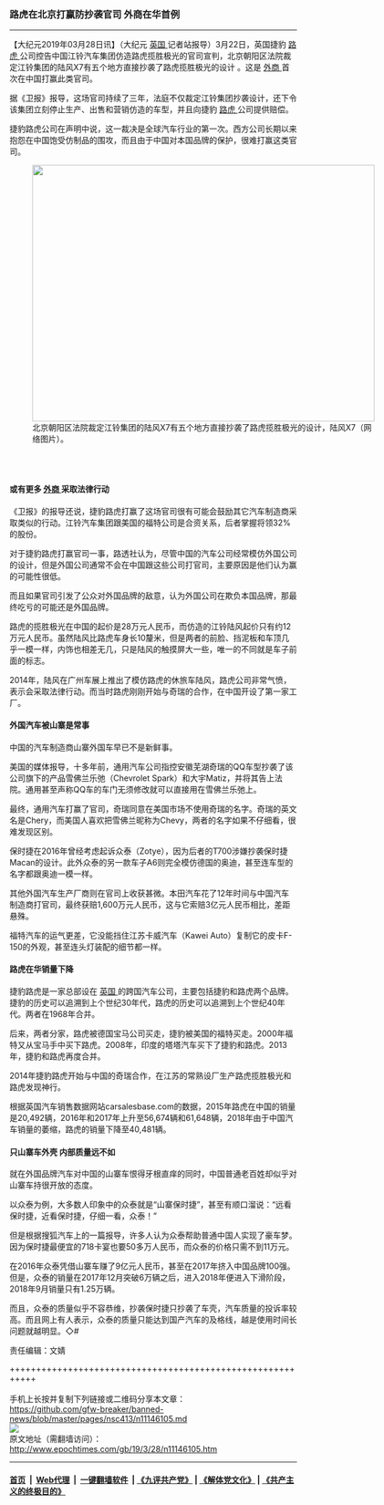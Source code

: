### 路虎在北京打赢防抄袭官司 外商在华首例
------------------------

<p>
 【大纪元2019年03月28日讯】（大纪元
 <a href="http://www.epochtimes.com/gb/tag/%E8%8B%B1%E5%9B%BD.html">
  英国
 </a>
 记者站报导）3月22日，英国捷豹
 <a href="http://www.epochtimes.com/gb/tag/%E8%B7%AF%E8%99%8E.html">
  路虎
 </a>
 公司控告中国江铃汽车集团仿造路虎揽胜极光的官司宣判，北京朝阳区法院裁定江铃集团的陆风X7有五个地方直接抄袭了路虎揽胜极光的设计 。这是
 <a href="http://www.epochtimes.com/gb/tag/%E5%A4%96%E5%95%86.html">
  外商
 </a>
 首次在中国打赢此类官司。
</p>
<p>
 据《卫报》报导，这场官司持续了三年，法庭不仅裁定江铃集团抄袭设计，还下令该集团立刻停止生产、出售和营销仿造的车型，并且向捷豹
 <a href="http://www.epochtimes.com/gb/tag/%E8%B7%AF%E8%99%8E.html">
  路虎
 </a>
 公司提供赔偿。
</p>
<p>
 捷豹路虎公司在声明中说，这一裁决是全球汽车行业的第一次。西方公司长期以来抱怨在中国饱受仿制品的围攻，而且由于中国对本国品牌的保护，很难打赢这类官司。
</p>
<figure class="wp-caption aligncenter" id="attachment_11146122" style="width: 600px">
 <a href="http://i.epochtimes.com/assets/uploads/2019/03/550x412_AVMR8TVS5ON20008.jpg">
  <img alt="" class="wp-image-11146122 size-full" height="450" src="http://i.epochtimes.com/assets/uploads/2019/03/550x412_AVMR8TVS5ON20008.jpg" width="600"/>
 </a>
 <br/><figcaption class="wp-caption-text">
  北京朝阳区法院裁定江铃集团的陆风X7有五个地方直接抄袭了路虎揽胜极光的设计，陆风X7（网络图片）。
 </figcaption><br/>
</figure><br/>
<h4>
 或有更多
 <a href="http://www.epochtimes.com/gb/tag/%E5%A4%96%E5%95%86.html">
  外商
 </a>
 采取法律行动
</h4>
<p>
 《卫报》的报导还说，捷豹路虎打赢了这场官司很有可能会鼓励其它汽车制造商采取类似的行动。江铃汽车集团跟美国的福特公司是合资关系，后者掌握将领32%的股份。
</p>
<p>
 对于捷豹路虎打赢官司一事，路透社认为，尽管中国的汽车公司经常模仿外国公司的设计，但是外国公司通常不会在中国跟这些公司打官司，主要原因是他们认为赢的可能性很低。
</p>
<p>
 而且如果官司引发了公众对外国品牌的敌意，认为外国公司在欺负本国品牌，那最终吃亏的可能还是外国品牌。
</p>
<p>
 路虎的揽胜极光在中国的起价是28万元人民币，而仿造的江铃陆风起价只有约12万元人民币。虽然陆风比路虎车身长10釐米，但是两者的前脸、挡泥板和车顶几乎一模一样，内饰也相差无几，只是陆风的触摸屏大一些，唯一的不同就是车子前面的标志。
</p>
<p>
 2014年，陆风在广州车展上推出了模仿路虎的休旅车陆风，路虎公司非常气愤，表示会采取法律行动。而当时路虎刚刚开始与奇瑞的合作，在中国开设了第一家工厂。
</p>
<h4>
 外国汽车被山寨是常事
</h4>
<p>
 中国的汽车制造商山寨外国车早已不是新鲜事。
</p>
<p>
 美国的媒体报导，十多年前，通用汽车公司指控安徽芜湖奇瑞的QQ车型抄袭了该公司旗下的产品雪佛兰乐弛（Chevrolet Spark）和大宇Matiz，并将其告上法院。通用甚至声称QQ车的车门无须修改就可以直接用在雪佛兰乐弛上。
</p>
<p>
 最终，通用汽车打赢了官司，奇瑞同意在美国市场不使用奇瑞的名字。奇瑞的英文名是Chery，而美国人喜欢把雪佛兰昵称为Chevy，两者的名字如果不仔细看，很难发现区别。
</p>
<p>
 保时捷在2016年曾经考虑起诉众泰（Zotye），因为后者的T700涉嫌抄袭保时捷Macan的设计。此外众泰的另一款车子A6则完全模仿德国的奥迪，甚至连车型的名字都跟奥迪一模一样。
</p>
<p>
 其他外国汽车生产厂商则在官司上收获甚微。本田汽车花了12年时间与中国汽车制造商打官司，最终获赔1,600万元人民币，这与它索赔3亿元人民币相比，差距悬殊。
</p>
<p>
 福特汽车的运气更差，它没能挡住江苏卡威汽车（Kawei Auto）复制它的皮卡F-150的外观，甚至连头灯装配的细节都一样。
</p>
<h4>
 路虎在华销量下降
</h4>
<p>
 捷豹路虎是一家总部设在
 <a href="http://www.epochtimes.com/gb/tag/%E8%8B%B1%E5%9B%BD.html">
  英国
 </a>
 的跨国汽车公司，主要包括捷豹和路虎两个品牌。捷豹的历史可以追溯到上个世纪30年代，路虎的历史可以追溯到上个世纪40年代。两者在1968年合并。
</p>
<p>
 后来，两者分家，路虎被德国宝马公司买走，捷豹被美国的福特买走。2000年福特又从宝马手中买下路虎。2008年，印度的塔塔汽车买下了捷豹和路虎。2013年，捷豹和路虎再度合并。
</p>
<p>
 2014年捷豹路虎开始与中国的奇瑞合作，在江苏的常熟设厂生产路虎揽胜极光和路虎发现神行。
</p>
<p>
 根据英国汽车销售数据网站carsalesbase.com的数据，2015年路虎在中国的销量是20,492辆，2016年和2017年上升至56,674辆和61,648辆，2018年由于中国汽车销量的萎缩，路虎的销量下降至40,481辆。
</p>
<h4>
 只山寨车外壳 内部质量远不如
</h4>
<p>
 就在外国品牌汽车对中国的山寨车恨得牙根直痒的同时，中国普通老百姓却似乎对山寨车持很开放的态度。
</p>
<p>
 以众泰为例，大多数人印象中的众泰就是“山寨保时捷”，甚至有顺口溜说：“远看保时捷，近看保时捷，仔细一看，众泰！”
</p>
<p>
 但是根据搜狐汽车上的一篇报导，许多人认为众泰帮助普通中国人实现了豪车梦。因为保时捷最便宜的718卡宴也要50多万人民币，而众泰的价格只需不到11万元。
</p>
<p>
 在2016年众泰凭借山寨车赚了9亿元人民币，甚至在2017年挤入中国品牌100强。但是，众泰的销量在2017年12月突破6万辆之后，进入2018年便进入下滑阶段，2018年9月销量只有1.25万辆。
</p>
<p>
 而且，众泰的质量似乎不容恭维，抄袭保时捷只抄袭了车壳，汽车质量的投诉率较高。而且网上有人表示，众泰的质量只能达到国产汽车的及格线，越是使用时间长问题就越明显。◇#
</p>
<p>
 责任编辑：文婧
</p>

+++++++++++++++++++++++++++++++++++++++++++++++++++++++++++<br/><br/>
手机上长按并复制下列链接或二维码分享本文章：<br/>
https://github.com/gfw-breaker/banned-news/blob/master/pages/nsc413/n11146105.md <br/>
<a href='https://github.com/gfw-breaker/banned-news/blob/master/pages/nsc413/n11146105.md'><img src='https://github.com/gfw-breaker/banned-news/blob/master/pages/nsc413/n11146105.md.png'/></a> <br/>
原文地址（需翻墙访问）：http://www.epochtimes.com/gb/19/3/28/n11146105.htm


------------------------
#### [首页](https://github.com/gfw-breaker/banned-news/blob/master/README.md) &nbsp;|&nbsp; [Web代理](https://github.com/labour-camp/helloworld) &nbsp;|&nbsp; [一键翻墙软件](https://github.com/gfw-breaker/nogfw/blob/master/README.md) &nbsp;| [《九评共产党》](https://github.com/gfw-breaker/9ping.md/blob/master/README.md#九评之一评共产党是什么) | [《解体党文化》](https://github.com/gfw-breaker/jtdwh.md/blob/master/README.md) | [《共产主义的终极目的》](https://github.com/gfw-breaker/gczydzjmd.md/blob/master/README.md)


